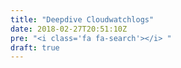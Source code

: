 ```yaml
---
title: "Deepdive Cloudwatchlogs"
date: 2018-02-27T20:51:10Z
pre: "<i class='fa fa-search'></i> "
draft: true
---
```



